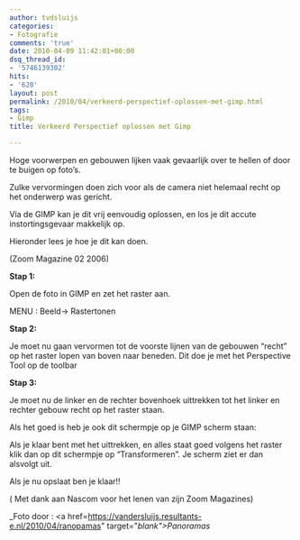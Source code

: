 ```yaml
---
author: tvdsluijs
categories:
- Fotografie
comments: 'true'
date: 2010-04-09 11:42:01+00:00
dsq_thread_id:
- '5746139302'
hits:
- '620'
layout: post
permalink: /2010/04/verkeerd-perspectief-oplossen-met-gimp.html
tags:
- Gimp
title: Verkeerd Perspectief oplossen met Gimp

---
```

Hoge voorwerpen en gebouwen lijken vaak gevaarlijk over te hellen of door te buigen op foto’s.

Zulke vervormingen doen zich voor als de camera niet helemaal recht op het onderwerp was gericht.

Via de GIMP kan je dit vrij eenvoudig oplossen, en los je dit accute instortingsgevaar makkelijk op.

Hieronder lees je hoe je dit kan doen.<!--more-->

(Zoom Magazine 02 2006)
  
**Stap 1:**

Open de foto in GIMP en zet het raster aan.

MENU : Beeld-> Rastertonen

**Stap 2:**

Je moet nu gaan vervormen tot de voorste lijnen van de gebouwen “recht” op het raster lopen van boven naar beneden. Dit doe je met het Perspective Tool op de toolbar

**Stap 3:**

Je moet nu de linker en de rechter bovenhoek uittrekken tot het linker en rechter gebouw recht op het raster staan.

Als het goed is heb je ook dit schermpje op je GIMP scherm staan:

Als je klaar bent met het uittrekken, en alles staat goed volgens het raster klik dan op dit schermpje op “Transformeren”. Je scherm ziet er dan alsvolgt uit.

Als je nu opslaat ben je klaar!!

( Met dank aan Nascom voor het lenen van zijn Zoom Magazines)

_Foto door : <a href=https://vandersluijs.resultants-e.nl/2010/04/ranopamas" target="_blank">Panoramas</a>_